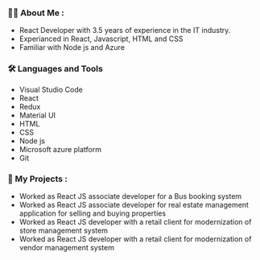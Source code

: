 ### 👩‍💻 About Me : 

- React Developer with 3.5 years of experience in the IT industry.
- Experianced in React, Javascript, HTML and CSS
- Familiar with Node js and Azure

### 🛠 Languages and Tools
- Visual Studio Code
- React 
- Redux
- Material UI
- HTML
- CSS
- Node js
- Microsoft azure platform
- Git

### 📝  My Projects : 
- Worked as React JS associate developer for a Bus booking system 
- Worked as React JS associate developer for real estate management application for selling and 
   buying properties 
- Worked as React JS developer with a retail client for modernization of store management 
  system
- Worked as React JS developer with a retail client for modernization of vendor management 
  system

<!--
**SangeethaKaruthodi/SangeethaKaruthodi** is a ✨ _special_ ✨ repository because its `README.md` (this file) appears on your GitHub profile.

Here are some ideas to get you started:

- 🔭 I’m currently working on ...
- 🌱 I’m currently learning ...
- 👯 I’m looking to collaborate on ...
- 🤔 I’m looking for help with ...
- 💬 Ask me about ...
- 📫 How to reach me: ...
- 😄 Pronouns: ...
- ⚡ Fun fact: ...
-->
